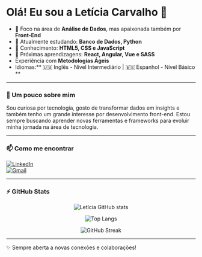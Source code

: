 # Olá! Eu sou a Letícia Carvalho 👋  

- 🔭 Foco na área de **Análise de Dados**, mas apaixonada também por **Front-End**  
- 🌱 Atualmente estudando: **Banco de Dados, Python**  
- 🧠 Conhecimento: **HTML5, CSS e JavaScript** 
- 🤔 Próximas aprendizagens: **React, Angular, Vue e SASS**  
- Experiência com **Metodologias Ágeis**
- Idiomas:** 🇺🇲 Inglês - Nível Intermediário | 🇪🇸 Espanhol - Nível Básico **
---

### 🚀 Um pouco sobre mim  
Sou curiosa por tecnologia, gosto de transformar dados em insights e também tenho um grande interesse por desenvolvimento front-end. Estou sempre buscando aprender novas ferramentas e frameworks para evoluir minha jornada na área de tecnologia.  

---

### 📫 Como me encontrar  
[![LinkedIn](https://img.shields.io/badge/LinkedIn-0A66C2?style=for-the-badge&logo=linkedin&logoColor=white)](https://www.linkedin.com/in/letiabreuc)  
[![Gmail](https://img.shields.io/badge/-Gmail-D14836?style=for-the-badge&logo=gmail&logoColor=white)](mailto:letiabreuc@gmail.com)  

---

### ⚡ GitHub Stats  

<div align="center">

![Letícia GitHub stats](https://github-readme-stats.vercel.app/api?username=abreuleticia&show_icons=true&theme=radical)  

![Top Langs](https://github-readme-stats.vercel.app/api/top-langs/?username=abreuleticia&layout=compact&theme=radical)  

![GitHub Streak](https://streak-stats.demolab.com?user=abreuleticia&theme=radical&hide_border=false)

</div>

---

✨ Sempre aberta a novas conexões e colaborações!  

